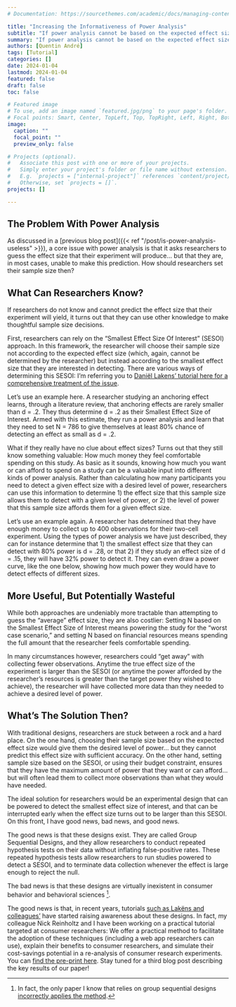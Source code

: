 ```yaml
---
# Documentation: https://sourcethemes.com/academic/docs/managing-content/

title: "Increasing the Informativeness of Power Analysis"
subtitle: "If power analysis cannot be based on the expected effect size, what should it be based on?"
summary: "If power analysis cannot be based on the expected effect size, what should it be based on?"
authors: [Quentin André]
tags: [Tutorial]
categories: []
date: 2024-01-04
lastmod: 2024-01-04
featured: false
draft: false
toc: false

# Featured image
# To use, add an image named `featured.jpg/png` to your page's folder.
# Focal points: Smart, Center, TopLeft, Top, TopRight, Left, Right, BottomLeft, Bottom, BottomRight.
image:
  caption: ""
  focal_point: ""
  preview_only: false

# Projects (optional).
#   Associate this post with one or more of your projects.
#   Simply enter your project's folder or file name without extension.
#   E.g. `projects = ["internal-project"]` references `content/project/deep-learning/index.md`.
#   Otherwise, set `projects = []`.
projects: []

---
```


## The Problem With Power Analysis
As discussed in a [previous blog post]({{< ref "/post/is-power-analysis-useless" >}}), a core issue with power analysis is that it asks researchers to guess the effect size that their experiment will produce… but that they are, in most cases, unable to make this prediction. How should researchers set their sample size then?

## What Can Researchers Know?
If researchers do not know and cannot predict the effect size that their experiment will yield, it turns out that they can use other knowledge to make thoughtful sample size decisions. 

First, researchers can rely on the “Smallest Effect Size Of Interest” (SESOI) approach. In this framework, the researcher will choose their sample size not according to the expected effect size (which, again, cannot be determined by the researcher) but instead according to the smallest effect size that they are interested in detecting. There are various ways of determining this SESOI: I’m referring you to [Daniël Lakens’ tutorial here for a comprehensive treatment of the issue](https://lakens.github.io/statistical_inferences/09-equivalencetest.html#sec-sesoi). 

Let’s use an example here. A researcher studying an anchoring effect learns, through a literature review, that anchoring effects are rarely smaller than d = .2. They thus determine d = .2 as their Smallest Effect Size of Interest. Armed with this estimate, they run a power analysis and learn that they need to set N = 786 to give themselves at least 80% chance of detecting an effect as small as d = .2.

What if they really have no clue about effect sizes? Turns out that they still know something valuable: How much money they feel comfortable spending on this study. As basic as it sounds, knowing how much you want or can afford to spend on a study can be a valuable input into different kinds of power analysis. Rather than calculating how many participants you need to detect a given effect size with a desired level of power, researchers can use this information to determine 1) the effect size that this sample size allows them to detect with a given level of power, or 2) the level of power that this sample size affords them for a given effect size. 

Let’s use an example again. A researcher has determined that they have enough money to collect up to 400 observations for their two-cell experiment. Using the types of power analysis we have just described, they can for instance determine that 1) the smallest effect size that they can detect with 80% power is d = .28, or that 2) if they study an effect size of d = .15, they will have 32% power to detect it. They can even draw a power curve, like the one below, showing how much power they would have to detect effects of different sizes.

## More Useful, But Potentially Wasteful
While both approaches are undeniably more tractable than attempting to guess the “average” effect size, they are also costlier: Setting N based on the Smallest Effect Size of Interest means powering the study for the “worst case scenario,” and setting N based on financial resources means spending the full amount that the researcher feels comfortable spending.

In many circumstances however, researchers could “get away” with collecting fewer observations. Anytime the true effect size of the experiment is larger than the SESOI (or anytime the power afforded by the researcher’s resources is greater than the target power they wished to achieve), the researcher will have collected more data than they needed to achieve a desired level of power.

## What’s The Solution Then?
With traditional designs, researchers are stuck between a rock and a hard place. On the one hand, choosing their sample size based on the expected effect size would give them the desired level of power… but they cannot predict this effect size with sufficient accuracy. On the other hand, setting sample size based on the SESOI, or using their budget constraint, ensures that they have the maximum amount of power that they want or can afford… but will often lead them to collect more observations than what they would have needed.

The ideal solution for researchers would be an experimental design that can be powered to detect the smallest effect size of interest, and that can be interrupted early when the effect size turns out to be larger than this SESOI. On this front, I have good news, bad news, and good news. 

The good news is that these designs exist. They are called Group Sequential Designs, and they allow researchers to conduct repeated hypothesis tests on their data without inflating false-positive rates. These repeated hypothesis tests allow researchers to run studies powered to detect a SESOI, and to terminate data collection whenever the effect is large enough to reject the null.

The bad news is that these designs are virtually inexistent in consumer behavior and behavioral sciences [^1].

The good news is that, in recent years, tutorials [such as Lakëns and colleagues’](https://osf.io/preprints/psyarxiv/x4azm) have started raising awareness about these designs. In fact, my colleague Nick Reinholtz and I have been working on a practical tutorial targeted at consumer researchers: We offer a practical method to facilitate the adoption of these techniques (including a web app researchers can use), explain their benefits to consumer researchers, and simulate their cost-savings potential in a re-analysis of consumer research experiments. You can [find the pre-print here](https://papers.ssrn.com/sol3/papers.cfm?abstract_id=4561485). Stay tuned for a third blog post describing the key results of our paper!

[^1]: In fact, the only paper I know that relies on group sequential designs [incorrectly applies the method]( https://doi.org/10.1073/pnas.2000065117).
